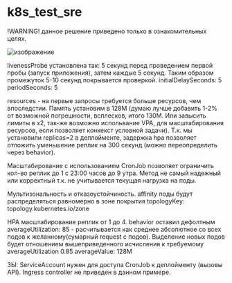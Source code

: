 # k8s_test_sre
!WARNING! данное решение приведено только в ознакомительных целях.

![изображение](https://github.com/F-1X/k8s_test_sre/assets/73891028/503fa07d-b062-4ec1-b635-9764be2a94ea)


livenessProbe установлена так: 5 секунд перед проведением первой пробы (запуск приложения), затем каждые 5 секунд. Таким образом промежуток 5-10 секунд покрывается проверкой.
initialDelaySeconds: 5
periodSeconds: 5

resources - на первые запросы требуется больше ресурсов, чем впоследстии. Память установим в 128M (думаю лучше добавить 1-2% от возможной погрешности, всплесков, итого 130М. Или завысить лимиты в х2, так-же возможно испольвание VPA, для масштабирования ресурсов, если позволяет конкекст условной задачи).
Т.к. мы установили replicas=2 в деплойменте, задержка hpa позволяет отложить уменьшение реплик на 300 секунд (можно переопределить через behavior).

Масштабирование с использованием CronJob позволяет ограничить кол-во реплик до 1 с 23:00 часов до 9 утра. Метод не самый надежный или корректный т.к. не учитывается текущая нагрузка на поды.

Мультизональность и отказоустойчиность.
affinity поды будут распределяться равномерно в зоне покрытия topologyKey: topology.kubernetes.io/zone

HPA
масштабирование реплик от 1 до 4. behavior оставил дефолтным
averageUtilization: 85 - расчитывается как среднее абсолютное со всех подов к желанному(сумарный request c подов). Выделение новых подов будет отношением вышеприведенного исчисления к требуемому averageUtilization 0.85
averageValue: 128M

ЗЫ: ServiceAccount нужен для доступа CronJob к деплойменту (вызовы API). Ingress controller не приведен в данном примере.
